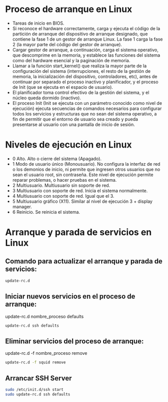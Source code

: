 # Proceso de arranque en Linux
- Tareas de inicio en BIOS.
- Si reconoce el hardware correctamente, carga y ejecuta el código de la partición de arranque del dispositivo de arranque designado, que contiene la fase 1 de un gestor de arranque Linux. La fase 1 carga la fase 2 (la mayor parte del código del gestor de arranque).
- Cargar gestor de arranque, a continuación, carga el sistema operativo, que descomprime en la memoria, y establece las funciones del sistema como del hardware esencial y la paginación de memoria.
- Llamar a la función start_kernel() que realiza la mayor parte de la configuración del sistema (interrupciones, el resto de la gestión de memoria, la inicialización del dispositivo, controladores, etc), antes de continuar por separado el proceso inactivo y planificador, y el proceso de Init (que se ejecuta en el espacio de usuario).
- El planificador toma control efectivo de la gestión del sistema, y el núcleo queda dormido (inactivo).
- El proceso Init (Init se ejecuta con un parámetro conocido como nivel de ejecución) ejecuta secuencias de comandos necesarios para configurar todos los servicios y estructuras que no sean del sistema operativo, a fin de permitir que el entorno de usuario sea creado y pueda presentarse al usuario con una pantalla de inicio de sesión.

# Niveles de ejecución en Linux
- 0	Alto.	Alto o cierre del sistema (Apagado).
- 1	Modo de usuario único (Monousuario).	No configura la interfaz de red o los demonios de inicio, ni permite que ingresen otros usuarios que no sean el usuario root, sin contraseña. Este nivel de ejecución permite reparar problemas, o hacer pruebas en el sistema.
- 2	Multiusuario.	Multiusuario sin soporte de red.
- 3	Multiusuario con soporte de red.	Inicia el sistema normalmente.
- 4	Multiusuario con soporte de red.	Igual que el 3.
- 5	Multiusuario gráfico (X11).	Similar al nivel de ejecución 3 + display manager.
- 6	Reinicio. Se reinicia el sistema.

# Arranque y parada de servicios en Linux

## Comando para actualizar el arranque y parada de servicios:
```bash
update-rc.d
```
## Iniciar nuevos servicios en el proceso de arranque:
update-rc.d nombre_proceso defaults
```bash
update-rc.d ssh defaults
```

## Eliminar servicios del proceso de arranque:
update-rc.d -f nombre_proceso remove
```bash
update-rc.d -f squid remove
```

## Arrancar SSH Server
```bash
sudo /etc/init.d/ssh start
sudo update-rc.d ssh defaults
```
